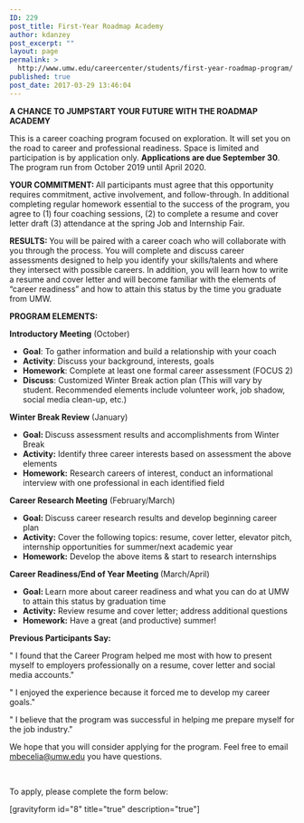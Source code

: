 ```yaml
---
ID: 229
post_title: First-Year Roadmap Academy
author: kdanzey
post_excerpt: ""
layout: page
permalink: >
  http://www.umw.edu/careercenter/students/first-year-roadmap-program/
published: true
post_date: 2017-03-29 13:46:04
---
```

<strong>A CHANCE TO JUMPSTART YOUR FUTURE WITH THE ROADMAP ACADEMY</strong>

This is a career coaching program focused on exploration. It will set you on the road to career and professional readiness. Space is limited and participation is by application only. <strong>Applications are due September 30</strong>. The program run from October 2019 until April 2020.

<strong>YOUR COMMITMENT: </strong>All participants must agree that this opportunity requires commitment, active involvement, and follow-through. In additional completing regular homework essential to the success of the program, you agree to (1) four coaching sessions, (2) to complete a resume and cover letter draft (3) attendance at the spring Job and Internship Fair.

<strong>RESULTS: </strong>You will be paired with a career coach who will collaborate with you through the process. You will complete and discuss career assessments designed to help you identify your skills/talents and where they intersect with possible careers. In addition, you will learn how to write a resume and cover letter and will become familiar with the elements of “career readiness” and how to attain this status by the time you graduate from UMW.

<strong>PROGRAM ELEMENTS:</strong>

<strong>Introductory Meeting</strong> (October)
<ul>
 	<li><strong>Goal</strong>: To gather information and build a relationship with your coach</li>
 	<li><strong>Activity</strong>: Discuss your background, interests, goals</li>
 	<li><strong>Homework</strong>: Complete at least one formal career assessment (FOCUS 2)</li>
 	<li><strong>Discuss</strong>: Customized Winter Break action plan (This will vary by student. Recommended elements include volunteer work, job shadow, social media clean-up, etc.)</li>
</ul>
<strong>Winter Break Review</strong> (January)
<ul>
 	<li><strong>Goal: </strong>Discuss assessment results and accomplishments from Winter Break</li>
 	<li><strong>Activity:</strong> Identify three career interests based on assessment the above elements</li>
 	<li><strong>Homework:</strong> Research careers of interest, conduct an informational interview with one professional in each identified field</li>
</ul>
<strong>Career Research Meeting</strong> (February/March)
<ul>
 	<li><strong>Goal: </strong>Discuss career research results and develop beginning career plan</li>
 	<li><strong>Activity:</strong> Cover the following topics: resume, cover letter, elevator pitch, internship opportunities for summer/next academic year</li>
 	<li><strong>Homework:</strong> Develop the above items &amp; start to research internships</li>
</ul>
<strong>Career Readiness/End of Year Meeting </strong>(March/April)
<ul>
 	<li><strong>Goal: </strong>Learn more about career readiness and what you can do at UMW to attain this status by graduation time</li>
 	<li><strong>Activity:</strong> Review resume and cover letter; address additional questions</li>
 	<li><strong>Homework:</strong> Have a great (and productive) summer!</li>
</ul>
<strong>Previous Participants Say:</strong>

" I found that the Career Program helped me most with how to present myself to employers professionally on a resume, cover letter and social media accounts."

" I enjoyed the experience because it forced me to develop my career goals."

" I believe that the program was successful in helping me prepare myself for the job industry."

We hope that you will consider applying for the program. Feel free to email mbecelia@umw.edu you have questions.

&nbsp;

To apply, please complete the form below:

[gravityform id="8" title="true" description="true"]

&nbsp;